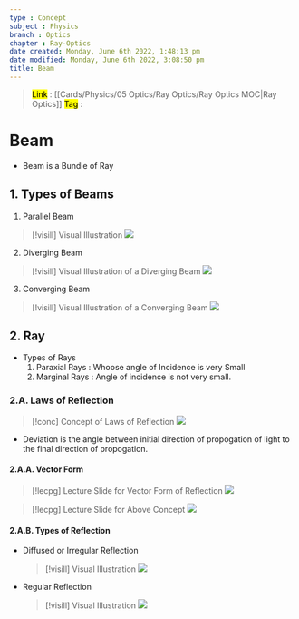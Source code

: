 ```yaml
---
type : Concept
subject : Physics
branch : Optics
chapter : Ray-Optics
date created: Monday, June 6th 2022, 1:48:13 pm
date modified: Monday, June 6th 2022, 3:08:50 pm
title: Beam
---
```


> <mark class="hltr-blue">Link</mark> : [[Cards/Physics/05 Optics/Ray Optics/Ray Optics MOC|Ray Optics]]
> <mark class="hltr-cyan">Tag</mark>  :

# Beam

+ Beam is a Bundle of Ray

## 1. Types of Beams

1. Parallel Beam
>[!visill] Visual Illustration
>![](https://i.imgur.com/jffgL7a.png)
2. Diverging Beam
>[!visill] Visual Illustration of a Diverging Beam
>![](https://i.imgur.com/m4SOueF.png)
3. Converging Beam
>[!visill] Visual Illustration of a Converging Beam
>![](https://i.imgur.com/EF6aaSQ.png)

## 2. Ray

- Types of Rays
	1. Paraxial Rays : Whoose angle of Incidence is very Small
	2. Marginal Rays : Angle of incidence is not very small.

### 2.A. Laws of Reflection

>[!conc] Concept of Laws of Reflection
>![](https://i.imgur.com/2xkQrrt.png)

+ Deviation is the angle between initial direction of propogation of light to the final direction of propogation.

#### 2.A.A. Vector Form

>[!lecpg] Lecture Slide for Vector Form of Reflection
>![](https://i.imgur.com/rKAqb0O.png)

>[!lecpg] Lecture Slide for Above Concept
>![](https://i.imgur.com/evuKH2s.png)




#### 2.A.B. Types of Reflection
+ Diffused or Irregular Reflection
	>[!visill] Visual Illustration
	>![](https://i.imgur.com/SaMtH7T.png)

+ Regular Reflection
	>[!visill] Visual Illustration
	>![](https://i.imgur.com/6oxnDAY.png)
